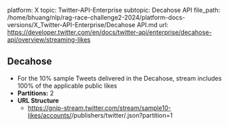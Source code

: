 platform: X
topic: Twitter-API-Enterprise
subtopic: Decahose API
file_path: /home/bhuang/nlp/rag-race-challenge2-2024/platform-docs-versions/X_Twitter-API-Enterprise/Decahose API.md
url: https://developer.twitter.com/en/docs/twitter-api/enterprise/decahose-api/overview/streaming-likes

## Decahose

* For the 10% sample Tweets delivered in the Decahose, stream includes 100% of the applicable public likes
* **Partitions:** 2
* **URL Structure**
    * https://gnip-stream.twitter.com/stream/sample10-likes/accounts/<accountName>/publishers/twitter/<streamLabel>.json?partition=1
